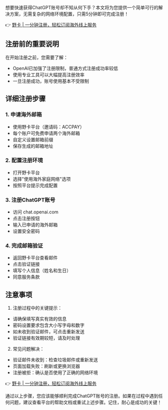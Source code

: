 想要快速获得ChatGPT账号却不知从何下手？本文将为您提供一个简单可行的解决方案，无需复杂的网络环境配置，只需5分钟即可完成注册！

👉 [野卡 | 一分钟注册，轻松订阅海外线上服务](https://bit.ly/bewildcard)

## 注册前的重要说明

在开始注册之前，您需要了解：

- OpenAI已加强了注册限制，普通方式注册成功率较低
- 使用专业工具可以大幅提高注册效率
- 一旦注册成功，账号使用基本不受限制

## 详细注册步骤

### 1. 申请海外邮箱
- 使用野卡平台（邀请码：ACCPAY）
- 每个账户可免费申请两个海外邮箱
- 自定义设置邮箱前缀
- 保存生成的邮箱地址

### 2. 配置注册环境
- 打开野卡平台
- 选择"使用海外家庭网络"选项
- 按照平台提示完成配置

### 3. 注册ChatGPT账号
- 访问 chat.openai.com
- 点击注册按钮
- 输入已申请的海外邮箱
- 设置安全密码

### 4. 完成邮箱验证
- 返回野卡平台查看邮件
- 点击验证链接
- 填写个人信息（姓名和生日）
- 同意服务条款

## 注意事项

1. 注册过程中的关键提示：
- 请确保填写真实有效的信息
- 密码设置要求包含大小写字母和数字
- 如未收到验证邮件，可点击重新发送
- 验证链接有效期较短，请及时处理

2. 常见问题解决：
- 验证邮件未收到：检查垃圾邮件或重新发送
- 页面加载失败：刷新或更换浏览器
- 注册被拒：确认是否使用了正确的网络环境

👉 [野卡 | 一分钟注册，轻松订阅海外线上服务](https://bit.ly/bewildcard)

通过以上步骤，您应该能够顺利完成ChatGPT账号的注册。如果在过程中遇到任何问题，建议查看平台的帮助文档或重试上述步骤。记住，耐心是成功的关键！